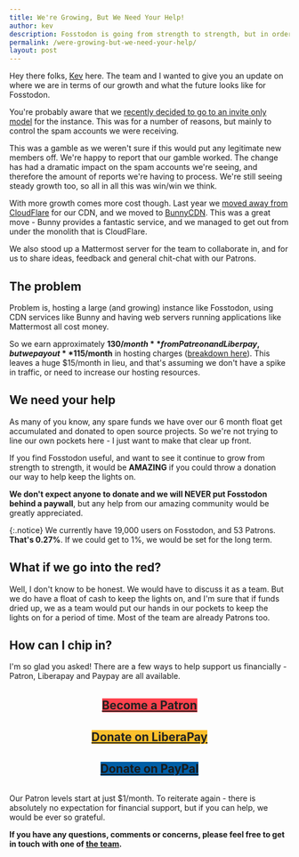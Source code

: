 ```yaml
---
title: We're Growing, But We Need Your Help!
author: kev
description: Fosstodon is going from strength to strength, but in order to keep that up, we need your help.
permalink: /were-growing-but-we-need-your-help/
layout: post
---
```


Hey there folks, [Kev](https://fosstodon.org/@kev) here. The team and I wanted to give you an update on where we are in terms of our growth and what the future looks like for Fosstodon.

You're probably aware that we [recently decided to go to an invite only model](https://hub.fosstodon.org/new-member-sign-up/) for the instance. This was for a number of reasons, but mainly to control the spam accounts we were receiving.

This was a gamble as we weren't sure if this would put any legitimate new members off. We're happy to report that our gamble worked. The change has had a dramatic impact on the spam accounts we're seeing, and therefore the amount of reports we're having to process. We're still seeing steady growth too, so all in all this was win/win we think.

With more growth comes more cost though. Last year we [moved away from CloudFlare](https://hub.fosstodon.org/moving-away-from-cloudflare/) for our CDN, and we moved to [BunnyCDN](https://bunnycdn.com/?ref=gnn7bkvipc). This was a great move - Bunny provides a fantastic service, and we managed to get out from under the monolith that is CloudFlare.

We also stood up a Mattermost server for the team to collaborate in, and for us to share ideas, feedback and general chit-chat with our Patrons.

## The problem

Problem is, hosting a large (and growing) instance like Fosstodon, using CDN services like Bunny and having web servers running applications like Mattermost all cost money.

So we earn approximately **$130/month** from Patreon and Liberpay, but we pay out **$115/month** in hosting charges ([breakdown here](/about/#current-funding)). This leaves a huge $15/month in lieu, and that's assuming we don't have a spike in traffic, or need to increase our hosting resources.

## We need your help

As many of you know, any spare funds we have over our 6 month float get accumulated and donated to open source projects. So we're not trying to line our own pockets here - I just want to make that clear up front.

If you find Fosstodon useful, and want to see it continue to grow from strength to strength, it would be **AMAZING** if you could throw a donation our way to help keep the lights on.

**We don't expect anyone to donate and we will NEVER put Fosstodon behind a paywall**, but any help from our amazing community would be greatly appreciated.

{:.notice}
We currently have 19,000 users on Fosstodon, and 53 Patrons. **That's 0.27%**. If we could get to 1%, we would be set for the long term.

## What if we go into the red?

Well, I don't know to be honest. We would have to discuss it as a team. But we do have a float of cash to keep the lights on, and I'm sure that if funds dried up, we as a team would put our hands in our pockets to keep the lights on for a period of time. Most of the team are already Patrons too.

## How can I chip in?

I'm so glad you asked! There are a few ways to help support us financially -  Patron, Liberapay and Paypay are all available.

<p style="margin:2rem 0; text-align:center;"><a style="background:#ff424d; color:#212121 !important; font-weight:bold; font-size:1.3rem;" class="button" target="blank" href="https://patreon.com/fosstodon">Become a Patron</a></p>

<p style="margin:2rem 0; text-align:center;"><a style="background:#FBC02D; color:#212121 !important; font-weight:bold; font-size:1.3rem;" class="button" target="blank" href="https://liberapay.com/fosstodon">Donate on LiberaPay</a></p>

<p style="margin:2rem 0; text-align:center;"><a style="background:#005ea6; font-weight:bold; font-size:1.3rem;" class="button" target="blank" href="https://paypal.me/fosstodonorg">Donate on PayPal</a></p>

Our Patron levels start at just $1/month. To reiterate again - there is absolutely no expectation for financial support, but if you can help, we would be ever so grateful.

**If you have any questions, comments or concerns, please feel free to get in touch with one of [the team](/team).**

